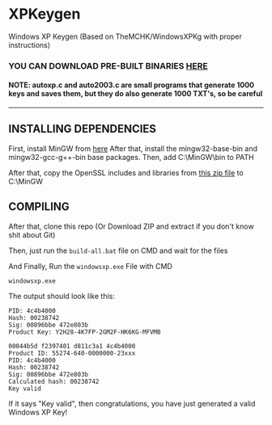 # XPKeygen
Windows XP Keygen (Based on TheMCHK/WindowsXPKg with proper instructions)

### YOU CAN DOWNLOAD PRE-BUILT BINARIES [HERE](https://github.com/iPedroLB/XPKeygen/releases/download/v1.0/XPKeygen.zip)

#### NOTE: autoxp.c and auto2003.c are small programs that generate 1000 keys and saves them, but they do also generate 1000 TXT's, so be careful

---
## INSTALLING DEPENDENCIES
First, install MinGW from [here](https://osdn.net/projects/mingw/downloads/68260/mingw-get-setup.exe/)
After that, install the mingw32-base-bin and mingw32-gcc-g++-bin base packages.
Then, add C:\MinGW\bin to PATH

After that, copy the OpenSSL includes and libraries from [this zip file](https://master.dl.sourceforge.net/project/gnuwin32/openssl/0.9.8h/openssl-0.9.8h-lib.zip?viasf=1) to C:\MinGW

## COMPILING

After that, clone this repo (Or Download ZIP and extract if you don't know shit about Git)

Then, just run the ``build-all.bat`` file on CMD and wait for the files

And Finally, Run the ``windowsxp.exe`` File with CMD

```
windowsxp.exe
```

The output should look like this:

```
PID: 4c4b4000
Hash: 00238742
Sig: 00896bbe 472e803b
Product Key: Y2H28-4K7FP-2GM2F-HK6KG-MFVMB

00044b5d f2397401 d811c3a1 4c4b4000
Product ID: 55274-640-0000000-23xxx
PID: 4c4b4000
Hash: 00238742
Sig: 00896bbe 472e803b
Calculated hash: 00238742
Key valid
```

If it says "Key valid", then congratulations, you have just generated a valid Windows XP Key!
